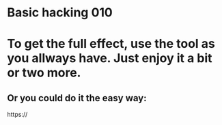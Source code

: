 # Basic hacking 010

# To get the full effect, use the tool as you allways have. Just enjoy it a bit or two more.

## Or you could do it the easy way:

https://
